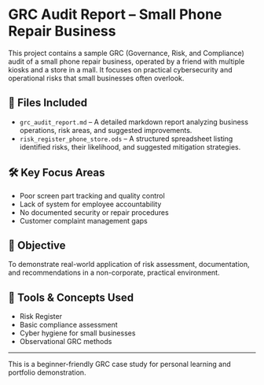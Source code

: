 # GRC Audit Report – Small Phone Repair Business

This project contains a sample GRC (Governance, Risk, and Compliance) audit of a small phone repair business, operated by a friend with multiple kiosks and a store in a mall. It focuses on practical cybersecurity and operational risks that small businesses often overlook.

## 📄 Files Included

- `grc_audit_report.md` – A detailed markdown report analyzing business operations, risk areas, and suggested improvements.
- `risk_register_phone_store.ods` – A structured spreadsheet listing identified risks, their likelihood, and suggested mitigation strategies.

## 🛠️ Key Focus Areas

- Poor screen part tracking and quality control
- Lack of system for employee accountability
- No documented security or repair procedures
- Customer complaint management gaps

## 🎯 Objective

To demonstrate real-world application of risk assessment, documentation, and recommendations in a non-corporate, practical environment.

## 🔐 Tools & Concepts Used

- Risk Register
- Basic compliance assessment
- Cyber hygiene for small businesses
- Observational GRC methods

---

This is a beginner-friendly GRC case study for personal learning and portfolio demonstration.

